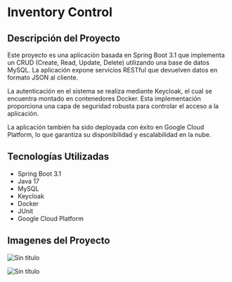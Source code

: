 # Inventory Control

## Descripción del Proyecto

Este proyecto es una aplicación basada en Spring Boot 3.1 que implementa un CRUD (Create, Read, Update, Delete) utilizando una base de datos MySQL. La aplicación expone servicios RESTful que devuelven datos en formato JSON al cliente.

La autenticación en el sistema se realiza mediante Keycloak, el cual se encuentra montado en contenedores Docker. Esta implementación proporciona una capa de seguridad robusta para controlar el acceso a la aplicación.

La aplicación también ha sido deployada con éxito en Google Cloud Platform, lo que garantiza su disponibilidad y escalabilidad en la nube.
## Tecnologías Utilizadas

- Spring Boot 3.1
- Java 17
- MySQL
- Keycloak
- Docker
- JUnit
- Google Cloud Platform

## Imagenes del Proyecto

![Sin título](https://github.com/Agslz/inventory-control-api-rest/assets/83142033/9e77e8e3-71a2-4a93-82ac-debb4fc0fb6e)


![Sin título](https://github.com/Agslz/inventory-control-api-rest/assets/83142033/d8a8921f-2f80-48b8-9eb2-f02d1caa01fd)



